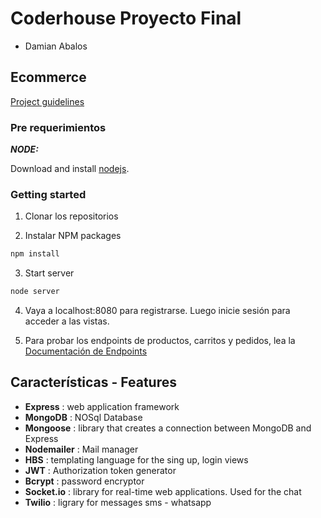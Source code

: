 #  Coderhouse Proyecto Final

* Damian Abalos


## Ecommerce
[Project guidelines](https://docs.google.com/document/d/1XmStDW5LJFpTN-yaMuVK09rrYmjMLOwZPrHTUE2jLIM/edit?usp=sharing)

### Pre requerimientos


_**NODE:**_

Download and install  [nodejs](https://nodejs.org/es/).

### Getting started

1.  Clonar los repositorios

2.  Instalar NPM packages

```bash
npm install
```

3.  Start server
```bash
node server
```
4. Vaya a localhost:8080 para registrarse. Luego inicie sesión para acceder a las vistas. 

5.  Para probar los endpoints de productos, carritos y pedidos, lea la [Documentación de Endpoints](https://documenter.getpostman.com/view/18076825/UzJQqujM )



## Características - Features

 - **Express**      : web application framework
 - **MongoDB**      : NOSql Database
 - **Mongoose**     : library that creates a connection between MongoDB and Express
 - **Nodemailer**   : Mail manager
 - **HBS**          : templating language for the sing up, login views
 - **JWT**          : Authorization token generator
 - **Bcrypt**       : password encryptor
 - **Socket.io**    : library for real-time web applications. Used for the chat
 - **Twilio**       : ligrary for messages sms - whatsapp
